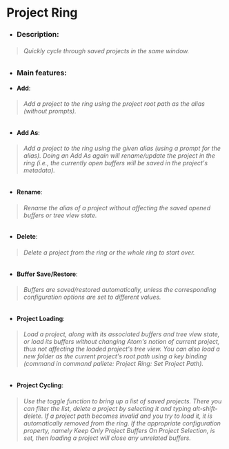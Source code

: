 # Project Ring

- ### **Description**:
> ###### Quickly cycle through saved projects in the same window.

- ### **Main features**:

 - **Add**:
> ###### Add a project to the ring using the project root path as the alias (without prompts).

 - **Add As**:
> ###### Add a  project to the ring using the given alias (using a prompt for the alias). Doing an _Add As_ again will rename/update the project in the ring (i.e., the currently open buffers will be saved in the project's metadata).

 - **Rename**:
> ###### Rename the alias of a project without affecting the saved opened buffers or tree view state.

 - **Delete**:
> ###### Delete a project from the ring or the whole ring to start over.

 - **Buffer Save/Restore**:
> ###### Buffers are saved/restored automatically, unless the corresponding configuration options are set to different values.

 - **Project Loading**:
> ###### Load a project, along with its associated buffers and tree view state, or load its buffers without changing Atom's notion of _current project_, thus not affecting the loaded project's tree view. You can also load a new folder as the current project's root path using a key binding (command in command pallete: _Project Ring: Set Project Path_).

 - **Project Cycling**:
> ###### Use the toggle function to bring up a list of saved projects. There you can filter the list, delete a project by selecting it and typing alt-shift-delete. If a project path becomes invalid and you try to load it, it is automatically removed from the ring. If the appropriate configuration property, namely _Keep Only Project Buffers On Project Selection_, is set, then loading a project will close any unrelated buffers.

